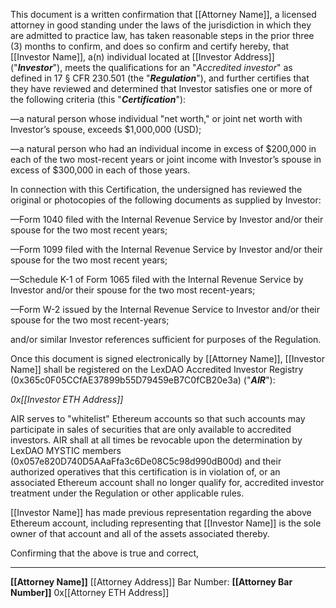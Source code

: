 This document is a written confirmation that [[Attorney Name]], a licensed attorney in good standing under the laws of the jurisdiction in which they are admitted to practice law, has taken reasonable steps in the prior three (3) months to confirm, and does so confirm and certify hereby, that [[Investor Name]], a(n) individual located at [[Investor Address]] ("***Investor***"), meets the qualifications for an "*Accredited investor*" as defined in 17 § CFR 230.501 (the "***Regulation***"), and further certifies that they have reviewed and determined that Investor satisfies one or more of the following criteria (this "***Certification***"):

—a natural person whose individual "net worth," or joint net worth with Investor’s spouse, exceeds $1,000,000 (USD);

—a natural person who had an individual income in excess of $200,000 in each of the two most-recent years or joint income with Investor’s spouse in excess of $300,000 in each of those years.

In connection with this Certification, the undersigned has reviewed the original or photocopies of the following documents as supplied by Investor:

—Form 1040 filed with the Internal Revenue Service by Investor and/or their spouse for the two most recent years;

—Form 1099 filed with the Internal Revenue Service by Investor and/or their spouse for the two most recent years;

—Schedule K-1 of Form 1065 filed with the Internal Revenue Service by Investor and/or their spouse for the two most recent-years;

—Form W-2 issued by the Internal Revenue Service to Investor and/or their spouse for the two most recent-years;

and/or similar Investor references sufficient for purposes of the Regulation.

Once this document is signed electronically by [[Attorney Name]], [[Investor Name]] shall be registered on the LexDAO Accredited Investor Registry (0x365c0F05CCfAE37899b55D79459eB7C0fCB20e3a) ("***AIR***"):

*0x[[Investor ETH Address]]*

AIR serves to "whitelist" Ethereum accounts so that such accounts may participate in sales of securities that are only available to accredited investors. AIR shall at all times be revocable upon the determination by LexDAO MYSTIC members (0x057e820D740D5AAaFfa3c6De08C5c98d990dB00d) and their authorized operatives that this certification is in violation of, or an associated Ethereum account shall no longer qualify for, accredited investor treatment under the Regulation or other applicable rules. 

[[Investor Name]] has made previous representation regarding the above Ethereum account, including representing that [[Investor Name]] is the sole owner of that account and all of the assets associated thereby.

Confirming that the above is true and correct,

_____________________
**[[Attorney Name]]**
[[Attorney Address]]
Bar Number: __[[Attorney Bar Number]]__
0x[[Attorney ETH Address]]
